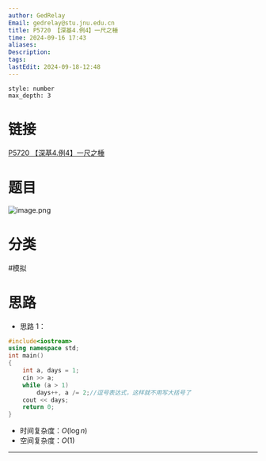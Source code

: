 ```yaml
---
author: GedRelay
Email: gedrelay@stu.jnu.edu.cn
title: P5720 【深基4.例4】一尺之棰
time: 2024-09-16 17:43
aliases: 
Description: 
tags: 
lastEdit: 2024-09-18-12:48
---
```


```toc
style: number
max_depth: 3
```

# 链接
[P5720 【深基4.例4】一尺之棰](https://www.luogu.com.cn/problem/P5720) 

# 题目
![image.png](https://ged-pic-bed.oss-cn-guangzhou.aliyuncs.com/img/202409161743831.png)


# 分类
#模拟 

# 思路
- 思路 1：


```cpp
#include<iostream>
using namespace std;
int main()
{
	int a, days = 1;
	cin >> a;
	while (a > 1)
		days++, a /= 2;//逗号表达式，这样就不用写大括号了
	cout << days;
	return 0;
}
```


- 时间复杂度：${O\left( \log n \right)  }$ 
- 空间复杂度：${O\left( 1 \right)  }$ 


---

